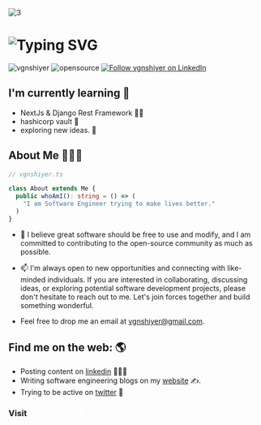 ![3](https://github.com/user-attachments/assets/a14015d1-2790-4858-b633-bc0746fb4f19)

<!-- HEADING SECTION -->
<h1><img src="https://readme-typing-svg.demolab.com?font=Fira+Code&weight=700&size=24&pause=1000&color=D6543C&center=true&width=435&lines=Hi!%F0%9F%91%8B+I'm+%40vgnshiyer" alt="Typing SVG" /></h1>

<!-- MISC SECTION -->
<p align="left">
  <img src="https://komarev.com/ghpvc/?username=vgnshiyer&label=Visitors&color=brightgreen&style=flat" alt="vgnshiyer" /> 
  <img src="https://img.shields.io/badge/opensource-❤-red.svg" alt="opensource" />
  <a href="https://www.linkedin.com/comm/mynetwork/discovery-see-all?usecase=PEOPLE_FOLLOWS&followMember=vgnshiyer">
    <img src="https://img.shields.io/badge/Follow-vgnshiyer-0A66C2?logo=linkedin" alt="Follow vgnshiyer on LinkedIn">
  </a>
</p>

<h2>I'm currently learning 📖 </h2>

- NextJs & Django Rest Framework 🧑‍💻
- hashicorp vault 🤫
- exploring new ideas. 🎯

<!-- ABOUT SECTION -->
<h2>About Me 🙋🏻‍♂️</h2>

```typescript
// vgnshiyer.ts

class About extends Me {
  public whoAmI(): string = () => (
    "I am Software Engineer trying to make lives better."
  )
}
```

- 🎯 I believe great software should be free to use and modify, and I am committed to contributing to the open-source community as much as possible.

- 📫 I'm always open to new opportunities and connecting with like-minded individuals. If you are interested in collaborating, discussing ideas, or exploring potential software development projects, please don't hesitate to reach out to me. Let's join forces together and build something wonderful.

- Feel free to drop me an email at vgnshiyer@gmail.com.

<!-- SOCIAL HANDLES SECTION -->
<h2>Find me on the web: 🌎 </h2>

- Posting content on <a href="https://www.linkedin.com/in/vgnshiyer/">linkedin</a> 🧑🏻‍💻
- Writing software engineering blogs on my <a href="https://blog.vgnshiyer.dev/">website</a> ✍️.
- Trying to be active on <a href="https://twitter.com/vgnshiyer">twitter</a> 🥲
<!-- - Solving <a href="https://leetcode.com/vgnshiyer/">leetcode</a> challenges 🔨 -->

<h3>Visit <a href="https://blog.vgnshiyer.dev/links" style="color: white;">My link tree 🌳</a></h3>

<!---
If you like what I do, consider supporting me by buying me a coffee. Your generosity keeps me motivated to post content, contribute to open source and build new things.

<a href="https://www.buymeacoffee.com/vgnshiyer" target="_blank">
    <img src="https://cdn.buymeacoffee.com/buttons/v2/default-yellow.png" 
        alt="Buy Me A Coffee" 
        style="height: 55px; width: 200px; margin-left:15px;" 
        className="mt-0">
    </img>
</a>
--->

<!---
VigneshIyer25/VigneshIyer25 is a ✨ special ✨ repository because its `README.md` (this file) appears on your GitHub profile.
You can click the Preview link to take a look at your changes.
--->
